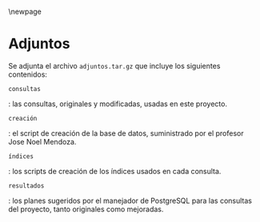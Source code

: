 \newpage

# Adjuntos

Se adjunta el archivo `adjuntos.tar.gz` que incluye los siguientes contenidos:

`consultas`

: las consultas, originales y modificadas, usadas en este proyecto.

`creación`

: el script de creación de la base de datos, suministrado por el profesor
  Jose Noel Mendoza.

`índices`

: los scripts de creación de los índices usados en cada consulta.

`resultados`

: los planes sugeridos por el manejador de PostgreSQL para las consultas
  del proyecto, tanto originales como mejoradas.
